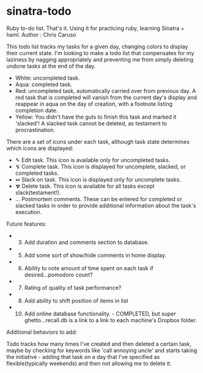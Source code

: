 sinatra-todo
============

Ruby to-do list. That's it. Using it for practicing ruby, learning Sinatra + haml.
 Author : Chris Caruso

This todo list tracks my tasks for a given day, changing colors to display their current state.
I'm looking to make a todo list that compensates for my laziness by nagging appropriately and preventing me from simply deleting undone tasks at the end of the day.

- White: uncompleted task.
- Aqua: completed task.
- Red: uncompleted task, automatically carried over from previous day. A red task that is completed will vanish from the current day's display and reappear in aqua on the day of creation, with a footnote listing completion date.
- Yellow: You didn't have the guts to finish this task and marked it 'slacked'! A slacked task cannot be deleted, as testament to procrastination.

There are a set of icons under each task, although task state determines which icons are 
displayed:

- ✎       Edit task. This icon is available only for uncompleted tasks.
- ↯       Complete task. This icon is displayed for uncomplete, slacked, or completed tasks.
- ↭       Slack on task. This icon is displayed only for uncomplete tasks.
- ☢       Delete task. This icon is available for all tasks except slack(testament!).
- ...     Postmortem comments. These can be entered for completed or slacked tasks in order to provide additional information about the task's execution.

Future features:
- 3. Add duration and comments section to database.
- 5. Add some sort of show/hide comments in home display.
- 6. Ability to note amount of time spent on each task if desired...pomodoro count?
- 7. Rating of quality of task performance?
- 8. Add ability to shift position of items in list
- 10. Add online database functionality. - COMPLETED, but super ghetto...recall.db is a link to a link to each machine's Dropbox folder.

Additional behaviors to add: 

Todo tracks how many times I've created and then deleted a certain task, maybe by checking for 
keywords like 'call annoying uncle' and starts taking the initiative - adding that task on a day that
I've specified as flexible(typically weekends) and then not allowing me to delete it.

